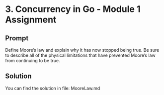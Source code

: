 # 3. Concurrency in Go - Module 1 Assignment

## Prompt

Define Moore’s law and explain why it has now stopped being true. Be sure to describe all of the physical limitations that have prevented Moore’s law from continuing to be true.

## Solution

You can find the solution in file: MooreLaw.md